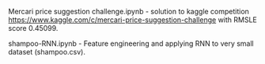 Mercari price suggestion challenge.ipynb - solution to kaggle competition 
https://www.kaggle.com/c/mercari-price-suggestion-challenge with RMSLE score 0.45099.

shampoo-RNN.ipynb - Feature engineering and applying RNN to very small dataset (shampoo.csv).
